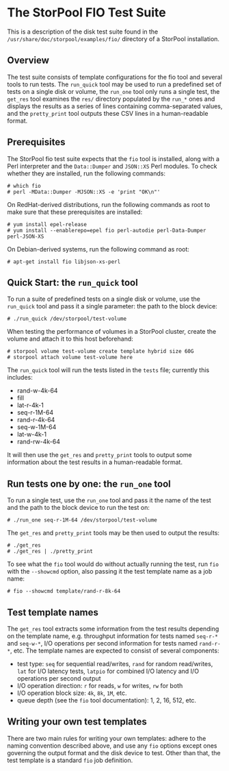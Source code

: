 The StorPool FIO Test Suite
===========================

This is a description of the disk test suite found in
the `/usr/share/doc/storpool/examples/fio/` directory of
a StorPool installation.

Overview
--------

The test suite consists of template configurations for the fio tool and
several tools to run tests.  The `run_quick` tool may be used to
run a predefined set of tests on a single disk or volume, the `run_one`
tool only runs a single test, the `get_res` tool examines the `res/`
directory populated by the `run_*` ones and displays the results as
a series of lines containing comma-separated values, and
the `pretty_print` tool outputs these CSV lines in a human-readable
format.

Prerequisites
-------------

The StorPool fio test suite expects that the `fio` tool is installed,
along with a Perl interpreter and the `Data::Dumper` and `JSON::XS`
Perl modules.  To check whether they are installed, run the following
commands:

    # which fio
    # perl -MData::Dumper -MJSON::XS -e 'print "OK\n"'
	
On RedHat-derived distributions, run the following commands as root
to make sure that these prerequisites are installed:

    # yum install epel-release
    # yum install --enablerepo=epel fio perl-autodie perl-Data-Dumper perl-JSON-XS

On Debian-derived systems, run the following command as root:

    # apt-get install fio libjson-xs-perl

Quick Start: the `run_quick` tool
---------------------------------

To run a suite of predefined tests on a single disk or volume, use
the `run_quick` tool and pass it a single parameter: the path to
the block device:

    # ./run_quick /dev/storpool/test-volume

When testing the performance of volumes in a StorPool cluster, create
the volume and attach it to this host beforehand:

    # storpool volume test-volume create template hybrid size 60G
    # storpool attach volume test-volume here

The `run_quick` tool will run the tests listed in the `tests` file;
currently this includes:

- rand-w-4k-64
- fill
- lat-r-4k-1
- seq-r-1M-64
- rand-r-4k-64
- seq-w-1M-64
- lat-w-4k-1
- rand-rw-4k-64

It will then use the `get_res` and `pretty_print` tools to output
some information about the test results in a human-readable format.

Run tests one by one: the `run_one` tool
----------------------------------------

To run a single test, use the `run_one` tool and pass it the name of
the test and the path to the block device to run the test on:

    # ./run_one seq-r-1M-64 /dev/storpool/test-volume

The `get_res` and `pretty_print` tools may be then used to output
the results:

    # ./get_res
    # ./get_res | ./pretty_print

To see what the `fio` tool would do without actually running the test,
run `fio` with the `--showcmd` option, also passing it the test template
name as a job name:

    # fio --showcmd template/rand-r-8k-64

Test template names
-------------------

The `get_res` tool extracts some information from the test results
depending on the template name, e.g. throughput information for tests
named `seq-r-*` and `seq-w-*`, I/O operations per second information for
tests named `rand-r-*`, etc.  The template names are expected to
consist of several components:

- test type: `seq` for sequential read/writes, `rand` for random
  read/writes, `lat` for I/O latency tests, `latpio` for combined I/O
  latency and I/O operations per second output
- I/O operation direction: `r` for reads, `w` for writes, `rw` for both
- I/O operation block size: `4k`, `8k`, `1M`, etc.
- queue depth (see the `fio` tool documentation): 1, 2, 16, 512, etc.

Writing your own test templates
-------------------------------

There are two main rules for writing your own templates: adhere to
the naming convention described above, and use any `fio` options except
ones governing the output format and the disk device to test.  Other
than that, the test template is a standard `fio` job definition.
